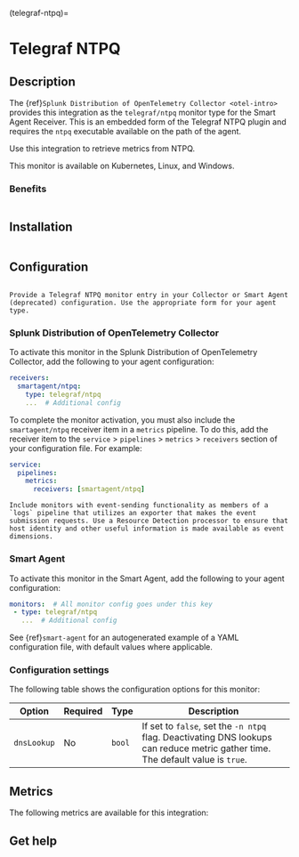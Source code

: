 (telegraf-ntpq)=

# Telegraf NTPQ
<meta name="description" content="Use this Splunk Observability Cloud integration for the Telegraf NTPQ monitor. See benefits, install, configuration, and metrics">

## Description

The {ref}`Splunk Distribution of OpenTelemetry Collector <otel-intro>` provides this integration as the `telegraf/ntpq` monitor type for the Smart Agent Receiver. This is an embedded form of the Telegraf NTPQ plugin and requires the `ntpq` executable available on the path of the agent.

Use this integration to retrieve metrics from NTPQ.

This monitor is available on Kubernetes, Linux, and Windows.

### Benefits

```{include} /_includes/benefits.md
```

##  Installation

```{include} /_includes/collector-installation.md
```

## Configuration

```{include} /_includes/configuration.md
```

```{note}
Provide a Telegraf NTPQ monitor entry in your Collector or Smart Agent (deprecated) configuration. Use the appropriate form for your agent type.
```

### Splunk Distribution of OpenTelemetry Collector

To activate this monitor in the Splunk Distribution of OpenTelemetry Collector, add the following to your agent configuration:

```yaml
receivers:
  smartagent/ntpq:
    type: telegraf/ntpq
    ...  # Additional config
```

To complete the monitor activation, you must also include the `smartagent/ntpq` receiver item in a `metrics` pipeline. To do this, add the receiver item to the `service` > `pipelines` > `metrics` > `receivers` section of your configuration file. For example:

```yaml
service:
  pipelines:
    metrics:
      receivers: [smartagent/ntpq]
```

```{note}
Include monitors with event-sending functionality as members of a `logs` pipeline that utilizes an exporter that makes the event submission requests. Use a Resource Detection processor to ensure that host identity and other useful information is made available as event dimensions.
```

### Smart Agent
To activate this monitor in the Smart Agent, add the following to your agent configuration:

```yaml
monitors:  # All monitor config goes under this key
 - type: telegraf/ntpq
   ...  # Additional config
```

See {ref}`smart-agent` for an autogenerated example of a YAML configuration file, with default values where applicable.

### Configuration settings

The following table shows the configuration options for this monitor:

| Option | Required | Type | Description |
| --- | --- | --- | --- |
| `dnsLookup` | No | `bool` | If set to `false`, set the `-n ntpq` flag. Deactivating DNS lookups can reduce metric gather time. The default value is `true`. |

## Metrics
The following metrics are available for this integration:

<div class="metrics-yaml" url="https://raw.githubusercontent.com/signalfx/signalfx-agent/main/pkg/monitors/telegraf/monitors/ntpq/metadata.yaml"></div>

## Get help

```{include} /_includes/troubleshooting.md
```
